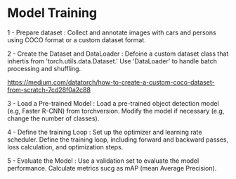 # Model Training

1 - Prepare dataset : Collect and annotate images with cars and persons using COCO format or a custom dataset format. <br>

2 - Create the Dataset and DataLoader : Defoine a custom dataset class that inhertis from 'torch.utils.data.Dataset.' Use 'DataLoader' to handle batch processing and shuffling. <br>

https://medium.com/datatorch/how-to-create-a-custom-coco-dataset-from-scratch-7cd28f0a2c88

3 - Load a Pre-trained Model : Load a pre-trained object detection model (e.g, Faster R-CNN) from torchversion. Modify the model if necessary (e.g, change the number of classes). <br>

4 - Define the training Loop : Set up the optimizer and learning rate scheduler. Define the training loop, including forward and backward passes, loss calculation, and optimization steps.

5 - Evaluate the Model : Use a validation set to evaluate the model performance. Calculate metrics sucg as mAP (mean Average Precision).
